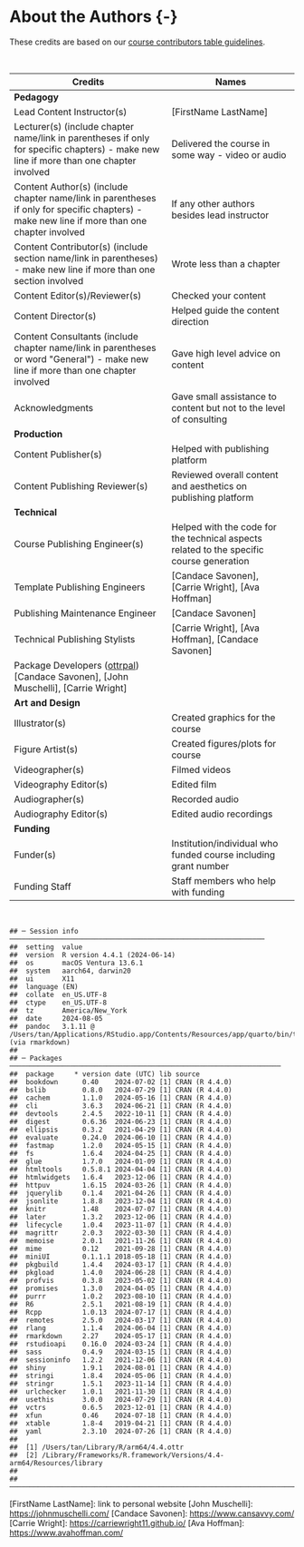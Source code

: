 
# About the Authors {-}

These credits are based on our [course contributors table guidelines](https://www.ottrproject.org/more_features.html#giving-credits-to-contributors).

&nbsp;
&nbsp;

|Credits|Names|
|-------|-----|
|**Pedagogy**||
|Lead Content Instructor(s)|[FirstName LastName]|
|Lecturer(s) (include chapter name/link in parentheses if only for specific chapters) - make new line if more than one chapter involved| Delivered the course in some way - video or audio|
|Content Author(s) (include chapter name/link in parentheses if only for specific chapters) - make new line if more than one chapter involved | If any other authors besides lead instructor|
|Content Contributor(s) (include section name/link in parentheses) - make new line if more than one section involved|  Wrote less than a chapter|
|Content Editor(s)/Reviewer(s) | Checked your content|
|Content Director(s) | Helped guide the content direction|
|Content Consultants (include chapter name/link in parentheses or word "General") - make new line if more than one chapter involved | Gave high level advice on content|
|Acknowledgments| Gave small assistance to content but not to the level of consulting |
|**Production**||
|Content Publisher(s)| Helped with publishing platform|
|Content Publishing Reviewer(s)| Reviewed overall content and aesthetics on publishing platform|
|**Technical**||
|Course Publishing Engineer(s)| Helped with the code for the technical aspects related to the specific course generation|
|Template Publishing Engineers|[Candace Savonen], [Carrie Wright], [Ava Hoffman]|
|Publishing Maintenance Engineer|[Candace Savonen]|
|Technical Publishing Stylists|[Carrie Wright], [Ava Hoffman], [Candace Savonen]|
|Package Developers ([ottrpal]) [Candace Savonen], [John Muschelli], [Carrie Wright]|
|**Art and Design**||
|Illustrator(s)| Created graphics for the course|
|Figure Artist(s)| Created figures/plots for course|
|Videographer(s)| Filmed videos|
|Videography Editor(s)| Edited film|
|Audiographer(s)| Recorded audio|
|Audiography Editor(s)| Edited audio recordings|
|**Funding**||
|Funder(s)| Institution/individual who funded course including grant number|
|Funding Staff| Staff members who help with funding|

&nbsp;


```
## ─ Session info ───────────────────────────────────────────────────────────────
##  setting  value
##  version  R version 4.4.1 (2024-06-14)
##  os       macOS Ventura 13.6.1
##  system   aarch64, darwin20
##  ui       X11
##  language (EN)
##  collate  en_US.UTF-8
##  ctype    en_US.UTF-8
##  tz       America/New_York
##  date     2024-08-05
##  pandoc   3.1.11 @ /Users/tan/Applications/RStudio.app/Contents/Resources/app/quarto/bin/tools/aarch64/ (via rmarkdown)
## 
## ─ Packages ───────────────────────────────────────────────────────────────────
##  package     * version date (UTC) lib source
##  bookdown      0.40    2024-07-02 [1] CRAN (R 4.4.0)
##  bslib         0.8.0   2024-07-29 [1] CRAN (R 4.4.0)
##  cachem        1.1.0   2024-05-16 [1] CRAN (R 4.4.0)
##  cli           3.6.3   2024-06-21 [1] CRAN (R 4.4.0)
##  devtools      2.4.5   2022-10-11 [1] CRAN (R 4.4.0)
##  digest        0.6.36  2024-06-23 [1] CRAN (R 4.4.0)
##  ellipsis      0.3.2   2021-04-29 [1] CRAN (R 4.4.0)
##  evaluate      0.24.0  2024-06-10 [1] CRAN (R 4.4.0)
##  fastmap       1.2.0   2024-05-15 [1] CRAN (R 4.4.0)
##  fs            1.6.4   2024-04-25 [1] CRAN (R 4.4.0)
##  glue          1.7.0   2024-01-09 [1] CRAN (R 4.4.0)
##  htmltools     0.5.8.1 2024-04-04 [1] CRAN (R 4.4.0)
##  htmlwidgets   1.6.4   2023-12-06 [1] CRAN (R 4.4.0)
##  httpuv        1.6.15  2024-03-26 [1] CRAN (R 4.4.0)
##  jquerylib     0.1.4   2021-04-26 [1] CRAN (R 4.4.0)
##  jsonlite      1.8.8   2023-12-04 [1] CRAN (R 4.4.0)
##  knitr         1.48    2024-07-07 [1] CRAN (R 4.4.0)
##  later         1.3.2   2023-12-06 [1] CRAN (R 4.4.0)
##  lifecycle     1.0.4   2023-11-07 [1] CRAN (R 4.4.0)
##  magrittr      2.0.3   2022-03-30 [1] CRAN (R 4.4.0)
##  memoise       2.0.1   2021-11-26 [1] CRAN (R 4.4.0)
##  mime          0.12    2021-09-28 [1] CRAN (R 4.4.0)
##  miniUI        0.1.1.1 2018-05-18 [1] CRAN (R 4.4.0)
##  pkgbuild      1.4.4   2024-03-17 [1] CRAN (R 4.4.0)
##  pkgload       1.4.0   2024-06-28 [1] CRAN (R 4.4.0)
##  profvis       0.3.8   2023-05-02 [1] CRAN (R 4.4.0)
##  promises      1.3.0   2024-04-05 [1] CRAN (R 4.4.0)
##  purrr         1.0.2   2023-08-10 [1] CRAN (R 4.4.0)
##  R6            2.5.1   2021-08-19 [1] CRAN (R 4.4.0)
##  Rcpp          1.0.13  2024-07-17 [1] CRAN (R 4.4.0)
##  remotes       2.5.0   2024-03-17 [1] CRAN (R 4.4.0)
##  rlang         1.1.4   2024-06-04 [1] CRAN (R 4.4.0)
##  rmarkdown     2.27    2024-05-17 [1] CRAN (R 4.4.0)
##  rstudioapi    0.16.0  2024-03-24 [1] CRAN (R 4.4.0)
##  sass          0.4.9   2024-03-15 [1] CRAN (R 4.4.0)
##  sessioninfo   1.2.2   2021-12-06 [1] CRAN (R 4.4.0)
##  shiny         1.9.1   2024-08-01 [1] CRAN (R 4.4.0)
##  stringi       1.8.4   2024-05-06 [1] CRAN (R 4.4.0)
##  stringr       1.5.1   2023-11-14 [1] CRAN (R 4.4.0)
##  urlchecker    1.0.1   2021-11-30 [1] CRAN (R 4.4.0)
##  usethis       3.0.0   2024-07-29 [1] CRAN (R 4.4.0)
##  vctrs         0.6.5   2023-12-01 [1] CRAN (R 4.4.0)
##  xfun          0.46    2024-07-18 [1] CRAN (R 4.4.0)
##  xtable        1.8-4   2019-04-21 [1] CRAN (R 4.4.0)
##  yaml          2.3.10  2024-07-26 [1] CRAN (R 4.4.0)
## 
##  [1] /Users/tan/Library/R/arm64/4.4.ottr
##  [2] /Library/Frameworks/R.framework/Versions/4.4-arm64/Resources/library
## 
## ──────────────────────────────────────────────────────────────────────────────
```

<!-- Author information -->

[FirstName LastName]: link to personal website
[John Muschelli]: https://johnmuschelli.com/
[Candace Savonen]: https://www.cansavvy.com/
[Carrie Wright]: https://carriewright11.github.io/
[Ava Hoffman]: https://www.avahoffman.com/

<!-- Links -->

[ottrpal]: https://github.com/jhudsl/ottrpal

<!-- Fill out this table using these instructions: https://github.com/jhudsl/OTTR_Template/wiki/How-to-give-credits

For JHU courses, You will need to add Ira as a credit:

|Content Publisher|[Ira Gooding]|
...
[Ira Gooding]: https://publichealth.jhu.edu/faculty/4130/ira-gooding
-->
